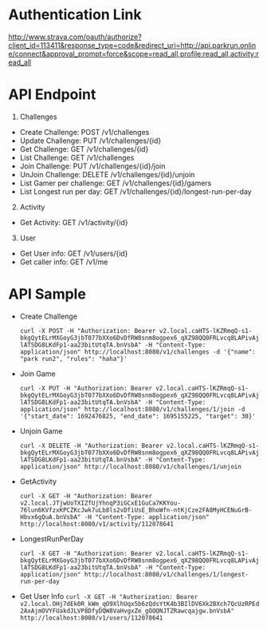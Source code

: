 Authentication Link
===================

http://www.strava.com/oauth/authorize?client_id=113411&response_type=code&redirect_uri=http://api.parkrun.online/connect&approval_prompt=force&scope=read_all,profile:read_all,activity:read_all

API Endpoint
============

1. Challenges

- Create Challenge: POST /v1/challenges
- Update Challenge: PUT /v1/challenges/{id}
- Get Challenge: GET /v1/challenges/{id}
- List Challenge: GET /v1/challenges
- Join Challenge: PUT /v1/challenges/{id}/join
- UnJoin Challenge: DELETE /v1/challenges/{id}/unjoin
- List Gamer per challenge: GET /v1/challenges/{id}/gamers
- List Longest run per day: GET /v1/challenges/{id}/longest-run-per-day

2. Activity

- Get Activity: GET /v1/activity/{id}

3. User
- Get User info: GET /v1/users/{id}
- Get caller info: GET /v1/me

API Sample
==========

- Create Challenge

   ```curl -X POST -H "Authorization: Bearer v2.local.caHTS-lKZRmqQ-s1-bkgQytELrMXGoyG3jbT077bXXo6DvDfRW8snm8ogpex6_qXZ98QQ0FRLvcq8LAPivAjlATSDG8LKdFp1-aa23bitUtqTA.bnVsbA" -H "Content-Type: application/json" http://localhost:8080/v1/challenges -d '{"name": "park run2", "rules": "haha"}'```

- Join Game

   ```curl -X PUT -H "Authorization: Bearer v2.local.caHTS-lKZRmqQ-s1-bkgQytELrMXGoyG3jbT077bXXo6DvDfRW8snm8ogpex6_qXZ98QQ0FRLvcq8LAPivAjlATSDG8LKdFp1-aa23bitUtqTA.bnVsbA" -H "Content-Type: application/json" http://localhost:8080/v1/challenges/1/join -d '{"start_date": 1692476825, "end_date": 1695155225, "target": 30}'```

- Unjoin Game

   ```curl -X DELETE -H "Authorization: Bearer v2.local.caHTS-lKZRmqQ-s1-bkgQytELrMXGoyG3jbT077bXXo6DvDfRW8snm8ogpex6_qXZ98QQ0FRLvcq8LAPivAjlATSDG8LKdFp1-aa23bitUtqTA.bnVsbA" -H "Content-Type: application/json" http://localhost:8080/v1/challenges/1/unjoin```

- GetActivity

   ```curl -X GET -H "Authorization: Bearer v2.local.JTjwUoTXIZfUjYhnqP3iGCxE1GuCa7KKYou-76lun6KVfzxKPCZKcJwk7uLb8ls2vDfiUsE_BhoWfn-ntKjCze2FA8MyHCENuGrB-Hbvx6gQuA.bnVsbA" -H "Content-Type: application/json" http://localhost:8080/v1/activity/112078641```

- LongestRunPerDay

   ```curl -X GET -H "Authorization: Bearer v2.local.caHTS-lKZRmqQ-s1-bkgQytELrMXGoyG3jbT077bXXo6DvDfRW8snm8ogpex6_qXZ98QQ0FRLvcq8LAPivAjlATSDG8LKdFp1-aa23bitUtqTA.bnVsbA" -H "Content-Type: application/json" http://localhost:8080/v1/challenges/1/longest-run-per-day```
- Get User Info
  ```curl -X GET -H "Authorization: Bearer v2.local.OHj7dEk0R_kWm_qO9XlhUqx5b6zQdsYtK4b3BIlDV6Xk2BXch7QcUzRPEd2AxAjmOVYFUakdJLVP8DfyDQW8VaHvgxZe_gOOQNJTZRawcqajgw.bnVsbA" http://localhost:8080/v1/users/112078641```